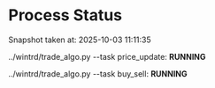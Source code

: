 # Process Status

Snapshot taken at: 2025-10-03 11:11:35

../wintrd/trade_algo.py --task price_update: **RUNNING**

../wintrd/trade_algo.py --task buy_sell: **RUNNING**

